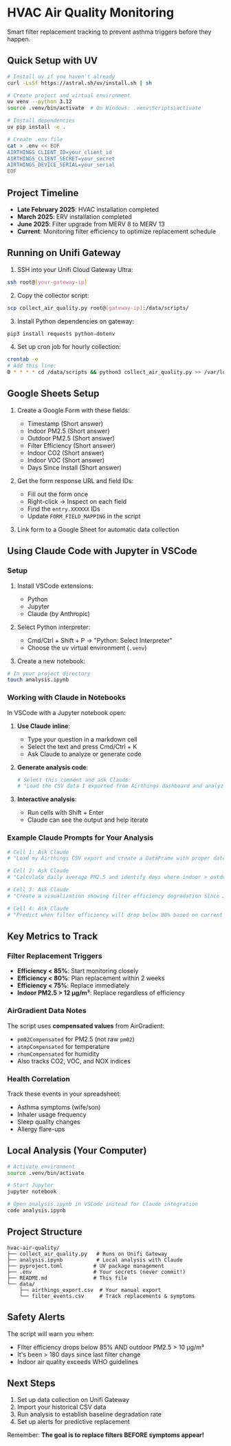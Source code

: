 # HVAC Air Quality Monitoring

Smart filter replacement tracking to prevent asthma triggers before they happen.

## Quick Setup with UV

```bash
# Install uv if you haven't already
curl -LsSf https://astral.sh/uv/install.sh | sh

# Create project and virtual environment
uv venv --python 3.12
source .venv/bin/activate  # On Windows: .venv\Scripts\activate

# Install dependencies
uv pip install -e .

# Create .env file
cat > .env << EOF
AIRTHINGS_CLIENT_ID=your_client_id
AIRTHINGS_CLIENT_SECRET=your_secret
AIRTHINGS_DEVICE_SERIAL=your_serial
EOF
```

## Project Timeline

- **Late February 2025**: HVAC installation completed
- **March 2025**: ERV installation completed
- **June 2025**: Filter upgrade from MERV 8 to MERV 13
- **Current**: Monitoring filter efficiency to optimize replacement schedule

## Running on Unifi Gateway

1. SSH into your Unifi Cloud Gateway Ultra:
```bash
ssh root@[your-gateway-ip]
```

2. Copy the collector script:
```bash
scp collect_air_quality.py root@[gateway-ip]:/data/scripts/
```

3. Install Python dependencies on gateway:
```bash
pip3 install requests python-dotenv
```

4. Set up cron job for hourly collection:
```bash
crontab -e
# Add this line:
0 * * * * cd /data/scripts && python3 collect_air_quality.py >> /var/log/air_quality.log 2>&1
```

## Google Sheets Setup

1. Create a Google Form with these fields:
   - Timestamp (Short answer)
   - Indoor PM2.5 (Short answer)
   - Outdoor PM2.5 (Short answer)
   - Filter Efficiency (Short answer)
   - Indoor CO2 (Short answer)
   - Indoor VOC (Short answer)
   - Days Since Install (Short answer)

2. Get the form response URL and field IDs:
   - Fill out the form once
   - Right-click → Inspect on each field
   - Find the `entry.XXXXXX` IDs
   - Update `FORM_FIELD_MAPPING` in the script

3. Link form to a Google Sheet for automatic data collection

## Using Claude Code with Jupyter in VSCode

### Setup

1. Install VSCode extensions:
   - Python
   - Jupyter
   - Claude (by Anthropic)

2. Select Python interpreter:
   - Cmd/Ctrl + Shift + P → "Python: Select Interpreter"
   - Choose the uv virtual environment (`.venv`)

3. Create a new notebook:
```bash
# In your project directory
touch analysis.ipynb
```

### Working with Claude in Notebooks

In VSCode with a Jupyter notebook open:

1. **Use Claude inline**: 
   - Type your question in a markdown cell
   - Select the text and press Cmd/Ctrl + K
   - Ask Claude to analyze or generate code

2. **Generate analysis code**:
   ```python
   # Select this comment and ask Claude:
   # "Load the CSV data I exported from Airthings dashboard and analyze filter efficiency trends"
   ```

3. **Interactive analysis**:
   - Run cells with Shift + Enter
   - Claude can see the output and help iterate

### Example Claude Prompts for Your Analysis

```python
# Cell 1: Ask Claude
# "Load my Airthings CSV export and create a DataFrame with proper datetime index"

# Cell 2: Ask Claude  
# "Calculate daily average PM2.5 and identify days where indoor > outdoor (filter failure)"

# Cell 3: Ask Claude
# "Create a visualization showing filter efficiency degradation since June 2024"

# Cell 4: Ask Claude
# "Predict when filter efficiency will drop below 80% based on current trend"
```

## Key Metrics to Track

### Filter Replacement Triggers
- **Efficiency < 85%**: Start monitoring closely
- **Efficiency < 80%**: Plan replacement within 2 weeks
- **Efficiency < 75%**: Replace immediately
- **Indoor PM2.5 > 12 μg/m³**: Replace regardless of efficiency

### AirGradient Data Notes
The script uses **compensated values** from AirGradient:
- `pm02Compensated` for PM2.5 (not raw `pm02`)
- `atmpCompensated` for temperature
- `rhumCompensated` for humidity
- Also tracks CO2, VOC, and NOX indices

### Health Correlation
Track these events in your spreadsheet:
- Asthma symptoms (wife/son)
- Inhaler usage frequency
- Sleep quality changes
- Allergy flare-ups

## Local Analysis (Your Computer)

```bash
# Activate environment
source .venv/bin/activate

# Start Jupyter
jupyter notebook

# Open analysis.ipynb in VSCode instead for Claude integration
code analysis.ipynb
```

## Project Structure

```
hvac-air-quality/
├── collect_air_quality.py   # Runs on Unifi Gateway
├── analysis.ipynb           # Local analysis with Claude
├── pyproject.toml          # UV package management
├── .env                    # Your secrets (never commit!)
├── README.md               # This file
└── data/
    ├── airthings_export.csv  # Your manual export
    └── filter_events.csv     # Track replacements & symptoms
```

## Safety Alerts

The script will warn you when:
- Filter efficiency drops below 85% AND outdoor PM2.5 > 10 μg/m³
- It's been > 180 days since last filter change
- Indoor air quality exceeds WHO guidelines

## Next Steps

1. Set up data collection on Unifi Gateway
2. Import your historical CSV data
3. Run analysis to establish baseline degradation rate
4. Set up alerts for predictive replacement

Remember: **The goal is to replace filters BEFORE symptoms appear!**
